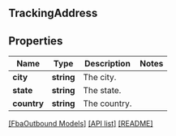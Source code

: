 ## TrackingAddress

## Properties

Name | Type | Description | Notes
------------ | ------------- | ------------- | -------------
**city** | **string** | The city. |
**state** | **string** | The state. |
**country** | **string** | The country. |

[[FbaOutbound Models]](../) [[API list]](../../Api) [[README]](../../../README.md)

